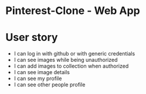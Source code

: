 # Pinterest-Clone - Web App

# User story

* I can log in with github or with generic credentials
* I can see images while being unauthorized
* I can add images to collection when authorized
* I can see image details
* I can see my profile
* I can see other people profile